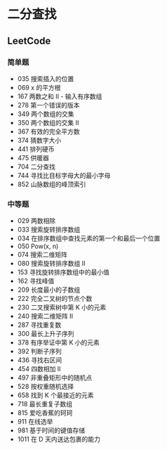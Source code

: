 # 二分查找


## LeetCode

### 简单题

- 035 搜索插入的位置
- 069 x 的平方根
- 167 两数之和 II - 输入有序数组
- 278 第一个错误的版本
- 349 两个数组的交集
- 350 两个数组的交集 II
- 367 有效的完全平方数
- 374 猜数字大小
- 441 排列硬币
- 475 供暖器
- 704 二分查找
- 744 寻找比目标字母大的最小字母
- 852 山脉数组的峰顶索引



### 中等题

- 029 两数相除
- 033 搜索旋转排序数组
- 034 在排序数组中查找元素的第一个和最后一个位置
- 050 Pow(x, n)
- 074 搜索二维矩阵
- 080 搜索旋转排序数组 II
- 153 寻找旋转排序数组中的最小值
- 162 寻找峰值
- 209 长度最小的子数组
- 222 完全二叉树的节点个数
- 230 二叉搜索树中第 K 小的元素
- 240 搜索二维矩阵 II
- 287 寻找重复数
- 300 最长上升子序列
- 378 有序举证中第 K 小的元素
- 392 判断子序列
- 436 寻找右区间
- 454 四数相加 II
- 497 非重叠矩形中的随机点
- 528 按权重随机选择
- 658 找到 K 个最接近的元素
- 718 最长重复子数组
- 815 爱吃香蕉的珂珂
- 911 在线选举
- 981 基于时间的键值存储
- 1011 在 D 天内送达包裹的能力